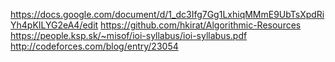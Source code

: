 https://docs.google.com/document/d/1_dc3Ifg7Gg1LxhiqMMmE9UbTsXpdRiYh4pKILYG2eA4/edit
https://github.com/hkirat/Algorithmic-Resources
https://people.ksp.sk/~misof/ioi-syllabus/ioi-syllabus.pdf
http://codeforces.com/blog/entry/23054
